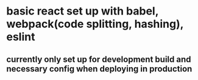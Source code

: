 # basic react set up with babel, webpack(code splitting, hashing), eslint

## currently only set up for development build and necessary config when deploying in production
